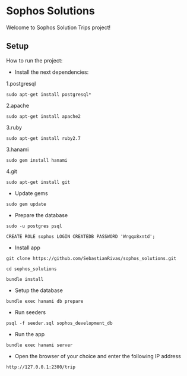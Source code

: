 # Sophos Solutions

Welcome to Sophos Solution Trips project!

## Setup

How to run the project:

+ Install the next dependencies:

1.postgresql
```
sudo apt-get install postgresql*
```
2.apache
```
sudo apt-get install apache2
```
3.ruby
```
sudo apt-get install ruby2.7
```
3.hanami
```
sudo gem install hanami
```
4.git
```
sudo apt-get install git
```

+ Update gems
```
sudo gem update
```

+ Prepare the database
```
sudo -u postgres psql

CREATE ROLE sophos LOGIN CREATEDB PASSWORD 'Wrgqx8xntd';
```

+ Install app
```
git clone https://github.com/SebastianRivas/sophos_solutions.git

cd sophos_solutions

bundle install
```

+ Setup the database
```
bundle exec hanami db prepare
```

+ Run seeders
```
psql -f seeder.sql sophos_development_db
```

+ Run the app
```
bundle exec hanami server
```

+ Open the browser of your choice and enter the following IP address
```
http://127.0.0.1:2300/trip
```
